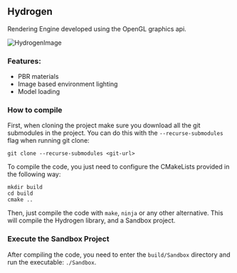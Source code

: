 Hydrogen
-

Rendering Engine developed using the OpenGL graphics api.

![HydrogenImage](https://github.com/matedavid/Hydrogen/assets/42835499/e3e44617-68bf-4f79-b508-fd326a9c1c58)

### Features:
- PBR materials
- Image based environment lighting
- Model loading

### How to compile
First, when cloning the project make sure you download all the git submodules in the project. You can do this with the `--recurse-submodules` flag when running git clone:

```
git clone --recurse-submodules <git-url>
```

To compile the code, you just need to configure the CMakeLists provided in the following way:
```
mkdir build
cd build
cmake ..
```

Then, just compile the code with `make`, `ninja` or any other alternative. This will compile the Hydrogen library, and a Sandbox project.

### Execute the Sandbox Project
After compiling the code, you need to enter the `build/Sandbox` directory and run the executable: `./Sandbox`. 
